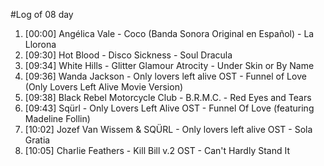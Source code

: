 #Log of 08 day

1. [00:00] Angélica Vale - Coco (Banda Sonora Original en Español) - La Llorona
1. [09:30] Hot Blood - Disco Sickness - Soul Dracula
1. [09:34] White Hills - Glitter Glamour Atrocity - Under Skin or By Name
1. [09:36] Wanda Jackson - Only lovers left alive OST - Funnel of Love (Only Lovers Left Alive Movie Version)
1. [09:38] Black Rebel Motorcycle Club - B.R.M.C. - Red Eyes and Tears
1. [09:43] Sqürl - Only Lovers Left Alive OST - Funnel Of Love (featuring Madeline Follin)
1. [10:02] Jozef Van Wissem & SQÜRL - Only lovers left alive OST - Sola Gratia
1. [10:05] Charlie Feathers - Kill Bill v.2 OST - Can't Hardly Stand It
